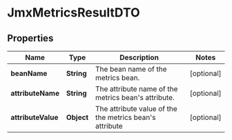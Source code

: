 
# JmxMetricsResultDTO

## Properties
Name | Type | Description | Notes
------------ | ------------- | ------------- | -------------
**beanName** | **String** | The bean name of the metrics bean. |  [optional]
**attributeName** | **String** | The attribute name of the metrics bean&#39;s attribute. |  [optional]
**attributeValue** | **Object** | The attribute value of the the metrics bean&#39;s attribute |  [optional]




